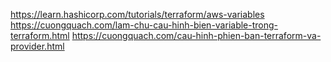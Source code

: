 
https://learn.hashicorp.com/tutorials/terraform/aws-variables
https://cuongquach.com/lam-chu-cau-hinh-bien-variable-trong-terraform.html
https://cuongquach.com/cau-hinh-phien-ban-terraform-va-provider.html
